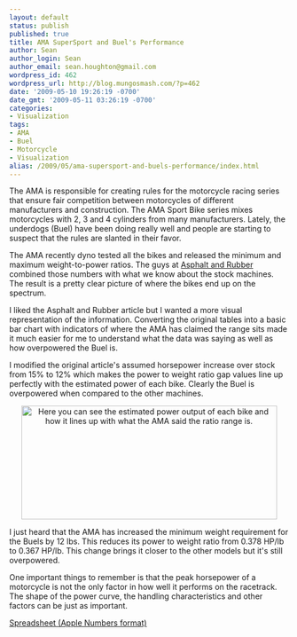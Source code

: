 ```yaml
---
layout: default
status: publish
published: true
title: AMA SuperSport and Buel's Performance
author: Sean
author_login: Sean
author_email: sean.houghton@gmail.com
wordpress_id: 462
wordpress_url: http://blog.mungosmash.com/?p=462
date: '2009-05-10 19:26:19 -0700'
date_gmt: '2009-05-11 03:26:19 -0700'
categories:
- Visualization
tags:
- AMA
- Buel
- Motorcycle
- Visualization
alias: /2009/05/ama-supersport-and-buels-performance/index.html
---
```

The AMA is responsible for creating rules for the motorcycle racing series that ensure fair competition between motorcycles of different manufacturers and construction. The AMA Sport Bike series mixes motorcycles with 2, 3 and 4 cylinders from many manufacturers. Lately, the underdogs (Buel) have been doing really well and people are starting to suspect that the rules are slanted in their favor.

The AMA recently dyno tested all the bikes and released the minimum and maximum weight-to-power ratios. The guys at <a href="http://www.asphaltandrubber.com/racing/ama-checks-powertoweight-ratio-pro-daytona-sportbikes/">Asphalt and Rubber</a> combined those numbers with what we know about the stock machines. The result is a pretty clear picture of where the bikes end up on the spectrum.

I liked the Asphalt and Rubber article but I wanted a more visual representation of the information. Converting the original tables into a basic bar chart with indicators of where the AMA has claimed the range sits made it much easier for me to understand what the data was saying as well as how overpowered the Buel is.

I modified the original article's assumed horsepower increase over stock from 15% to 12% which makes the power to weight ratio gap values line up perfectly with the estimated power of each bike. Clearly the Buel is overpowered when compared to the other machines.

<p style="text-align: center;"><a href="{{site.url_root}}/media/2009/05/supersport-bikes.png"><img class="size-full wp-image-463  aligncenter" title="supersport-bikes" src="{{site.url_root}}/media/2009/05/supersport-bikes.png" alt="Here you can see the estimated power output of each bike and how it lines up with what the AMA said the ratio range is." width="461" height="205" /></a>


I just heard that the AMA has increased the minimum weight requirement for the Buels by 12 lbs. This reduces its power to weight ratio from 0.378 HP/lb to 0.367 HP/lb. This change brings it closer to the other models but it's still overpowered.

One important things to remember is that the peak horsepower of a motorcycle is not the only factor in how well it performs on the racetrack. The shape of the power curve, the handling characteristics and other factors can be just as important.

<a href="{{site.url_root}}/media/2009/05/superbike-worksheet.numbers">Spreadsheet (Apple Numbers format)</a>

